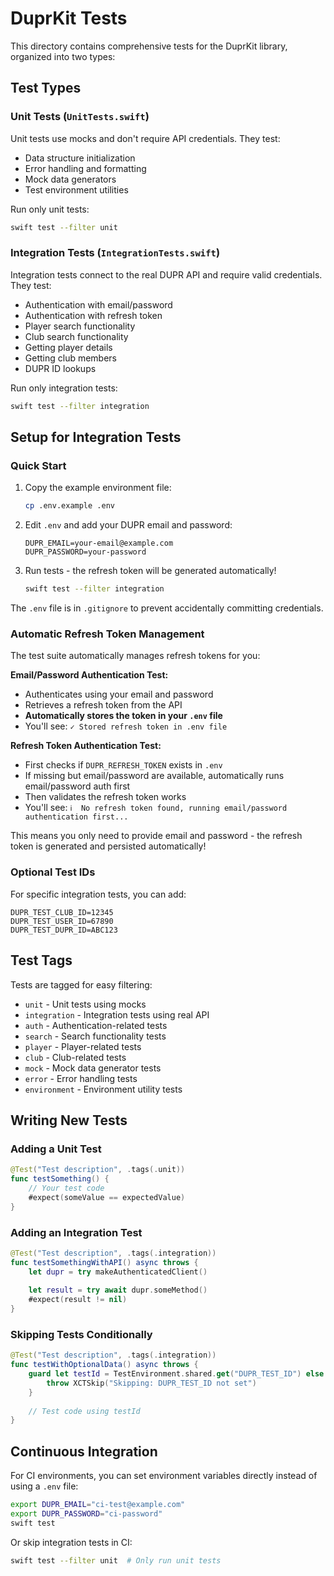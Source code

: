 # DuprKit Tests

This directory contains comprehensive tests for the DuprKit library, organized into two types:

## Test Types

### Unit Tests (`UnitTests.swift`)
Unit tests use mocks and don't require API credentials. They test:
- Data structure initialization
- Error handling and formatting
- Mock data generators
- Test environment utilities

Run only unit tests:
```bash
swift test --filter unit
```

### Integration Tests (`IntegrationTests.swift`)
Integration tests connect to the real DUPR API and require valid credentials. They test:
- Authentication with email/password
- Authentication with refresh token
- Player search functionality
- Club search functionality
- Getting player details
- Getting club members
- DUPR ID lookups

Run only integration tests:
```bash
swift test --filter integration
```

## Setup for Integration Tests

### Quick Start

1. Copy the example environment file:
   ```bash
   cp .env.example .env
   ```

2. Edit `.env` and add your DUPR email and password:
   ```
   DUPR_EMAIL=your-email@example.com
   DUPR_PASSWORD=your-password
   ```

3. Run tests - the refresh token will be generated automatically!
   ```bash
   swift test --filter integration
   ```

The `.env` file is in `.gitignore` to prevent accidentally committing credentials.

### Automatic Refresh Token Management

The test suite automatically manages refresh tokens for you:

**Email/Password Authentication Test:**
- Authenticates using your email and password
- Retrieves a refresh token from the API
- **Automatically stores the token in your `.env` file**
- You'll see: `✓ Stored refresh token in .env file`

**Refresh Token Authentication Test:**
- First checks if `DUPR_REFRESH_TOKEN` exists in `.env`
- If missing but email/password are available, automatically runs email/password auth first
- Then validates the refresh token works
- You'll see: `ℹ️  No refresh token found, running email/password authentication first...`

This means you only need to provide email and password - the refresh token is generated and persisted automatically!

### Optional Test IDs

For specific integration tests, you can add:
```
DUPR_TEST_CLUB_ID=12345
DUPR_TEST_USER_ID=67890
DUPR_TEST_DUPR_ID=ABC123
```

## Test Tags

Tests are tagged for easy filtering:

- `unit` - Unit tests using mocks
- `integration` - Integration tests using real API
- `auth` - Authentication-related tests
- `search` - Search functionality tests
- `player` - Player-related tests
- `club` - Club-related tests
- `mock` - Mock data generator tests
- `error` - Error handling tests
- `environment` - Environment utility tests

## Writing New Tests

### Adding a Unit Test

```swift
@Test("Test description", .tags(.unit))
func testSomething() {
    // Your test code
    #expect(someValue == expectedValue)
}
```

### Adding an Integration Test

```swift
@Test("Test description", .tags(.integration))
func testSomethingWithAPI() async throws {
    let dupr = try makeAuthenticatedClient()
    
    let result = try await dupr.someMethod()
    #expect(result != nil)
}
```

### Skipping Tests Conditionally

```swift
@Test("Test description", .tags(.integration))
func testWithOptionalData() async throws {
    guard let testId = TestEnvironment.shared.get("DUPR_TEST_ID") else {
        throw XCTSkip("Skipping: DUPR_TEST_ID not set")
    }
    
    // Test code using testId
}
```

## Continuous Integration

For CI environments, you can set environment variables directly instead of using a `.env` file:

```bash
export DUPR_EMAIL="ci-test@example.com"
export DUPR_PASSWORD="ci-password"
swift test
```

Or skip integration tests in CI:

```bash
swift test --filter unit  # Only run unit tests
```
